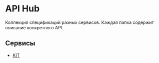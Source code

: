 # API Hub

Коллекция спецификаций разных сервисов. Каждая папка содержит описание конкретного API.

## Сервисы

- [KIT](tk-kit/README.md)